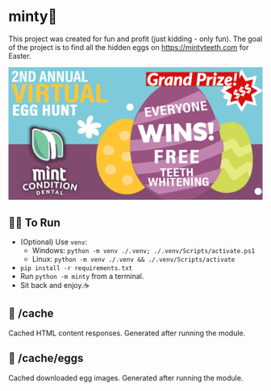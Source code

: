 # minty🍃
This project was created for fun and profit (just kidding - only fun). The goal of the project is to find all the hidden eggs on https://mintyteeth.com for Easter.

![Egg ad](https://github.com/joeriddles/minty/blob/main/readme/egg_ad.png?raw=True)


## 🏃‍♂️ To Run
- (Optional) Use `venv`:
  - Windows: `python -m venv ./.venv; ./.venv/Scripts/activate.ps1`
  - Linux: `python -m venv ./.venv && ./.venv/Scripts/activate`
- `pip install -r requirements.txt`
- Run `python -m minty` from a terminal.
- Sit back and enjoy.☕

## 📂 /cache
Cached HTML content responses. Generated after running the module. 

## 🥚 /cache/eggs
Cached downloaded egg images. Generated after running the module. 
